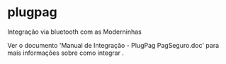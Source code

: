 # plugpag
Integração via bluetooth com as Moderninhas

Ver o documento 'Manual de Integração - PlugPag PagSeguro.doc' para mais informações sobre como integrar .
